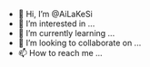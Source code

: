 - 👋 Hi, I’m @AiLaKeSi
- 👀 I’m interested in ...
- 🌱 I’m currently learning ...
- 💞️ I’m looking to collaborate on ...
- 📫 How to reach me ...

<!---
AiLaKeSi/AiLaKeSi is a ✨ special ✨ repository because its `README.md` (this file) appears on your GitHub profile.
You can click the Preview link to take a look at your changes.
--->
